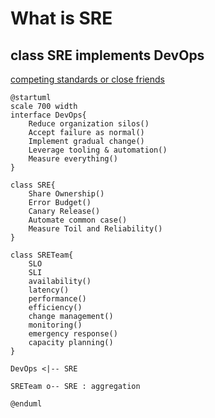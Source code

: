 # What is SRE

## class SRE implements DevOps

[competing standards or close friends](https://cloud.google.com/blog/products/gcp/sre-vs-devops-competing-standards-or-close-friends)

```plantuml format="png"
@startuml
scale 700 width
interface DevOps{
    Reduce organization silos()
    Accept failure as normal()
    Implement gradual change()
    Leverage tooling & automation()
    Measure everything()
}

class SRE{
    Share Ownership()
    Error Budget()
    Canary Release()
    Automate common case()
    Measure Toil and Reliability()
}

class SRETeam{
    SLO
    SLI
    availability()
    latency()
    performance()
    efficiency()
    change management()
    monitoring()
    emergency response()
    capacity planning()
}

DevOps <|-- SRE

SRETeam o-- SRE : aggregation

@enduml
```